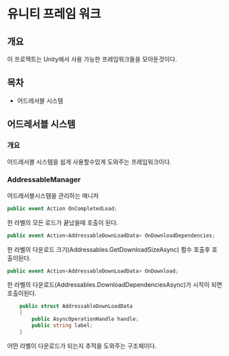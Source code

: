 # 유니티 프레임 워크
## 개요
이 프로젝트는 Unity에서 사용 가능한 프레임워크들을 모아둔것이다.
## 목차
- 어드레서블 시스템


## 어드레서블 시스템
### 개요
어드레서블 시스템을 쉽게 사용할수있게 도와주는 프레임워크이다.

### AddressableManager
어드레서블시스템을 관리하는 매니저
&nbsp;
&nbsp;
```csharp
public event Action OnCompletedLoad;
```
한 라벨의 모든 로드가 끝났을때 호출이 된다. 
```csharp
public event Action<AddressableDownLoadData> OnDownloadDependencies;
```
한 라벨의 다운로드 크기(Addressables.GetDownloadSizeAsync) 함수 호출후 호출이된다.
```csharp
public event Action<AddressableDownLoadData> OnDownload;
```
한 라벨의 다운로드(Addressables.DownloadDependenciesAsync)가 시작이 되면 호출이된다.

```csharp
    public struct AddressableDownLoadData
    {
        public AsyncOperationHandle handle;
        public string label;
    }
```
어떤 라벨이 다운로드가 되는지 추적을 도와주는 구조체이다.

